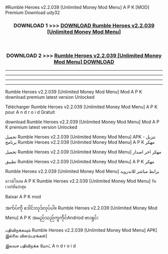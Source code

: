 #Rumble Heroes  v2.2.039 [Unlimited Money Mod Menu] A P K [MOD] Premium Download udy32



<div align="center">

<h3>DOWNLOAD 1 >>> <a href="https://teeasianyam.web.app?sq=Rumble Heroes  v2.2.039 [Unlimited Money Mod Menu]">DOWNLOAD Rumble Heroes  v2.2.039 [Unlimited Money Mod Menu] </a></h3><br>

<h3>DOWNLOAD 2 >>> <a href="https://teeasianyam.web.app?sq=Rumble Heroes  v2.2.039 [Unlimited Money Mod Menu] ">Rumble Heroes  v2.2.039 [Unlimited Money Mod Menu]  DOWNLOAD </a></h3>

</div>


----------------------------------------------------------

----------------------------------------------------------

----------------------------------------------------------

----------------------------------------------------------


Rumble Heroes  v2.2.039 [Unlimited Money Mod Menu]  Mod A P K download premium latest version Unlocked

Télécharger Rumble Heroes  v2.2.039 [Unlimited Money Mod Menu]  A P K pour A n d r o i d Gratuit

download Rumble Heroes  v2.2.039 [Unlimited Money Mod Menu]  Mod A P K premium latest version Unlocked

تحميل Rumble Heroes  v2.2.039 [Unlimited Money Mod Menu]  APK - تنزيل برنامج Rumble Heroes  v2.2.039 [Unlimited Money Mod Menu]  A P K مهكر

تحميل Rumble Heroes  v2.2.039 [Unlimited Money Mod Menu]  مهكر اخر اصدار

تطبيق Rumble Heroes  v2.2.039 [Unlimited Money Mod Menu]  A P K مهكر

Rumble Heroes  v2.2.039 [Unlimited Money Mod Menu]  برابط مباشر للاندرويد

ดาวน์โหลด A P K Rumble Heroes  v2.2.039 [Unlimited Money Mod Menu]  รับเวอร์ชันล่าสุด

Baixar A P K mod

အက်ပ်ကို ဒေါင်းလုဒ်လုပ်ပါ။ Rumble Heroes  v2.2.039 [Unlimited Money Mod Menu]  A P K အမည်သည်ကူကိုင်Andriod ဗားရှင်း

பதிவிறக்கவும் Rumble Heroes  v2.2.039 [Unlimited Money Mod Menu]  APK[ இல்லை விளம்பரங்கள்] 
 
இலவச பதிவிறக்க மோட் A n d r o i d




